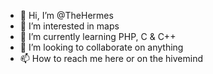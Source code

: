 - 👋 Hi, I’m @TheHermes
- 👀 I’m interested in maps
- 🌱 I’m currently learning PHP, C & C++
- 💞️ I’m looking to collaborate on anything
- 📫 How to reach me here or on the hivemind

<!---
TheHermes/TheHermes is a ✨ special ✨ repository because its `README.md` (this file) appears on your GitHub profile.
You can click the Preview link to take a look at your changes.
--->
